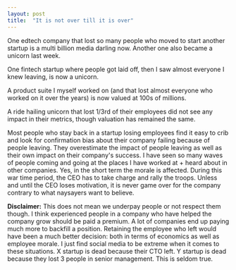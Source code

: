 ```yaml
---
layout: post
title:  "It is not over till it is over"
---
```


One edtech company that lost so many people who moved to start another startup is a multi billion media darling now. Another one also became a unicorn last week.

One fintech startup where people got laid off, then I saw almost everyone I knew leaving, is now a unicorn.

A product suite I myself worked on (and that lost almost everyone who worked on it over the years) is now valued at 100s of millions.

A ride hailing unicorn that lost 1/3rd of their employees did not see any impact in their metrics, though valuation has remained the same.

Most people who stay back in a startup losing employees find it easy to crib and look for confirmation bias about their company failing because of people leaving. They overestimate the impact of people leaving as well as their own impact on their company's success. I have seen so many waves of people coming and going at the places I have worked at + heard about in other companies. Yes, in the short term the morale is affected. During this war time period, the CEO has to take charge and rally the troops. Unless and until the CEO loses motivation, it is never game over for the company contrary to what naysayers want to believe.

**Disclaimer:** This does not mean we underpay people or not respect them though. I think experienced people in a company who have helped the company grow should be paid a premium. A lot of companies end up paying much more to backfill a position. Retaining the employee who left would have been a much better decision: both in terms of economics as well as employee morale. I just find social media to be extreme when it comes to these situations. X startup is dead because their CTO left. Y startup is dead because they lost 3 people in senior management. This is seldom true.
